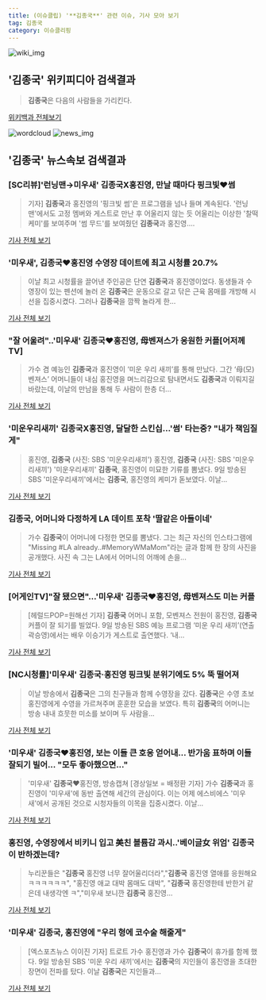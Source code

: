 ```yaml
---
title: (이슈클립) '**김종국**' 관련 이슈, 기사 모아 보기
tag: 김종국
category: 이슈클리핑
---
```

![wiki_img](https://user-images.githubusercontent.com/42597476/44503234-41136a80-a6d0-11e8-9071-6fc6418eafe4.png)
## **'**김종국**'** 위키피디아 검색결과
>**김종국**은 다음의 사람들을 가리킨다.

<a href="https://ko.wikipedia.org/wiki/김종국" target="_blank">위키백과 전체보기</a>

![wordcloud](https://s3.ap-northeast-2.amazonaws.com/lyrics101-wordcloud/2018-09-10-1536543284.png)
![news_img](https://user-images.githubusercontent.com/42597476/44507050-1206f400-a6e4-11e8-8d98-7ffbfebb353f.png)
## **'**김종국**'** 뉴스속보 검색결과
### [SC리뷰]'런닝맨→미우새' **김종국**X홍진영, 만날 때마다 핑크빛♥썸

>기자] **김종국**과 홍진영의 '핑크빛 썸'은 프로그램을 넘나 들며 계속된다. '런닝맨'에서도 고정 멤버와 게스트로 만난 후 어울리지 않는 듯 어울리는 이상한 '찰떡 케미'를 보여주며 '썸 무드'를 보여줬던 **김종국**과 홍진영....

<a href="http://sports.chosun.com/news/ntype.htm?id=201809110100077460006052&servicedate=20180910" target="_blank">기사 전체 보기</a>

### '미우새', **김종국**♥홍진영 수영장 데이트에 최고 시청률 20.7%

>이날 최고 시청률을 끌어낸 주인공은 단연 **김종국**과 홍진영이었다. 동생들과 수영장이 있는 펜션에 놀러 온 **김종국**은 운동으로 갈고 닦은 근육 몸매를 개방해 시선을 집중시켰다. 그러나 **김종국**을 깜짝 놀라게 한...

<a href="http://www.sportsseoul.com/news/read/678794" target="_blank">기사 전체 보기</a>

### "잘 어울려"..'미우새' **김종국**♥홍진영, 母벤져스가 응원한 커플[어저께TV]

> 가수 겸 예능인 **김종국**과 홍진영이 ‘미운 우리 새끼’를 통해 만났다. 그간 ‘母(모)벤져스’ 어머니들이 내심 홍진영을 며느리감으로 탐내면서도 **김종국**과 이뤄지길 바랐는데, 이날의 만남을 통해 두 사람이 한층 더...

<a href="http://www.osen.co.kr/article/G1110986067" target="_blank">기사 전체 보기</a>

### '미운우리새끼' **김종국**X홍진영, 달달한 스킨십…'썸' 타는중? "내가 책임질게"

>홍진영, **김종국** (사진: SBS '미운우리새끼') 홍진영, **김종국** (사진: SBS '미운우리새끼') '미운우리새끼' **김종국**, 홍진영이 미묘한 기류를 뽐냈다. 9일 방송된 SBS '미운우리새끼'에서는 **김종국**, 홍진영의 케미가 돋보였다. 이날...

<a href="http://www.jemin.com/news/articleView.html?idxno=537939" target="_blank">기사 전체 보기</a>

### **김종국**, 어머니와 다정하게 LA 데이트 포착 '딸같은 아들이네'

>가수 **김종국**이 어머니에 다정한 면모를 뽐냈다. 그는 최근 자신의 인스타그램에 "Missing #LA already..#MemoryWMaMom"라는 글과 함께 한 장의 사진을 공개했다. 사진 속 그는 LA에서 어머니의 어깨에 손을...

<a href="http://daily.hankooki.com/lpage/entv/201809/dh20180910101756139020.htm" target="_blank">기사 전체 보기</a>

### [어게인TV]"잘 됐으면"…'미우새' **김종국**♥홍진영, 母벤져스도 미는 커플

>[헤럴드POP=원해선 기자] **김종국** 어머니 포함, 모벤져스 전원이 홍진영, **김종국** 커플이 잘 되기를 빌었다. 9일 방송된 SBS 예능 프로그램 ‘미운 우리 새끼’(연출 곽승영)에서는 배우 이승기가 게스트로 출연했다. ‘내...

<a href="http://biz.heraldcorp.com/view.php?ud=201809092333511184217_1" target="_blank">기사 전체 보기</a>

### [NC시청률]'미우새' **김종국**·홍진영 핑크빛 분위기에도 5% 뚝 떨어져

>이날 방송에서 **김종국**은 그의 친구들과 함께 수영장을 갔다. **김종국**은 수영 초보 홍진영에게 수영을 가르쳐주며 훈훈한 모습을 보였다. 특히 **김종국**의 어머니는 방송 내내 흐뭇한 미소를 보이며 두 사람을...

<a href="http://www.newsculture.tv/sub_read.html?uid=141510&section=sc155" target="_blank">기사 전체 보기</a>

### '미우새' **김종국**♥홍진영, 보는 이들 큰 호응 얻어내... 반가움 표하며 이들 잘되기 빌어... "모두 좋아했으면..."

>'미우새' **김종국**♥홍진영, 방송캡쳐 [경상일보 = 배정환 기자] 가수 **김종국**과 홍진영이 '미우새'에 동반 출연해 세간의 관심이다. 이는 어제 에스비에스 '미우새'에서 공개된 것으로 시청자들의 이목을 집중시켰다. 이날...

<a href="http://www.ksilbo.co.kr/news/articleView.html?idxno=658867" target="_blank">기사 전체 보기</a>

### 홍진영, 수영장에서 비키니 입고 美친 볼륨감 과시..'베이글女 위엄' **김종국**이 반하겠는데?

>누리꾼들은 "**김종국** 홍진영 너무 잘어울리더라","**김종국** 홍진영 열애를 응원해요 ㅋㅋㅋㅋㅋㅋ", "홍진영 애교 대박 몸매도 대박", "**김종국** 홍진영한테 반한거 같은데 내생각엔 ㅋ","미우새 보니깐 **김종국** 홍진영...

<a href="http://www.joongdo.co.kr/main/view.php?key=20180910000737051" target="_blank">기사 전체 보기</a>

### '미우새' **김종국**, 홍진영에 "우리 형에 코수술 해줄게"

>[엑스포츠뉴스 이이진 기자] 트로트 가수 홍진영과 가수 **김종국**이 휴가를 함께 했다. 9일 방송된 SBS '미운 우리 새끼'에서는 **김종국**의 지인들이 홍진영을 초대한 장면이 전파를 탔다. 이날 **김종국**은 지인들과...

<a href="http://www.xportsnews.com/?ac=article_view&entry_id=1017390" target="_blank">기사 전체 보기</a>


